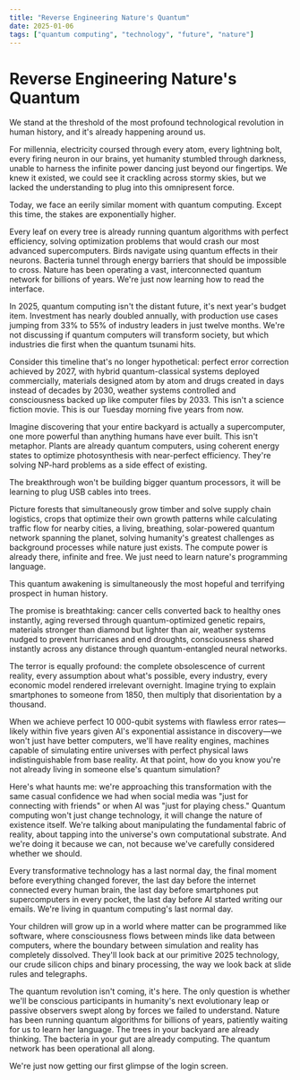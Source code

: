 ```yaml
---
title: "Reverse Engineering Nature's Quantum"
date: 2025-01-06
tags: ["quantum computing", "technology", "future", "nature"]
---
```


# Reverse Engineering Nature's Quantum

We stand at the threshold of the most profound technological revolution in human history, and it's already happening around us.

For millennia, electricity coursed through every atom, every lightning bolt, every firing neuron in our brains, yet humanity stumbled through darkness, unable to harness the infinite power dancing just beyond our fingertips. We knew it existed, we could see it crackling across stormy skies, but we lacked the understanding to plug into this omnipresent force.

Today, we face an eerily similar moment with quantum computing. Except this time, the stakes are exponentially higher.

Every leaf on every tree is already running quantum algorithms with perfect efficiency, solving optimization problems that would crash our most advanced supercomputers. Birds navigate using quantum effects in their neurons. Bacteria tunnel through energy barriers that should be impossible to cross. Nature has been operating a vast, interconnected quantum network for billions of years. We're just now learning how to read the interface.

In 2025, quantum computing isn't the distant future, it's next year's budget item. Investment has nearly doubled annually, with production use cases jumping from 33% to 55% of industry leaders in just twelve months. We're not discussing if quantum computers will transform society, but which industries die first when the quantum tsunami hits.

Consider this timeline that's no longer hypothetical: perfect error correction achieved by 2027, with hybrid quantum-classical systems deployed commercially, materials designed atom by atom and drugs created in days instead of decades by 2030, weather systems controlled and consciousness backed up like computer files by 2033. This isn't a science fiction movie. This is our Tuesday morning five years from now.

Imagine discovering that your entire backyard is actually a supercomputer, one more powerful than anything humans have ever built. This isn't metaphor. Plants are already quantum computers, using coherent energy states to optimize photosynthesis with near-perfect efficiency. They're solving NP-hard problems as a side effect of existing.

The breakthrough won't be building bigger quantum processors, it will be learning to plug USB cables into trees.

Picture forests that simultaneously grow timber and solve supply chain logistics, crops that optimize their own growth patterns while calculating traffic flow for nearby cities, a living, breathing, solar-powered quantum network spanning the planet, solving humanity's greatest challenges as background processes while nature just exists. The compute power is already there, infinite and free. We just need to learn nature's programming language.

This quantum awakening is simultaneously the most hopeful and terrifying prospect in human history.

The promise is breathtaking: cancer cells converted back to healthy ones instantly, aging reversed through quantum-optimized genetic repairs, materials stronger than diamond but lighter than air, weather systems nudged to prevent hurricanes and end droughts, consciousness shared instantly across any distance through quantum-entangled neural networks.

The terror is equally profound: the complete obsolescence of current reality, every assumption about what's possible, every industry, every economic model rendered irrelevant overnight. Imagine trying to explain smartphones to someone from 1850, then multiply that disorientation by a thousand.

When we achieve perfect 10 000-qubit systems with flawless error rates—likely within five years given AI's exponential assistance in discovery—we won't just have better computers, we'll have reality engines, machines capable of simulating entire universes with perfect physical laws indistinguishable from base reality. At that point, how do you know you're not already living in someone else's quantum simulation?

Here's what haunts me: we're approaching this transformation with the same casual confidence we had when social media was "just for connecting with friends" or when AI was "just for playing chess." Quantum computing won't just change technology, it will change the nature of existence itself. We're talking about manipulating the fundamental fabric of reality, about tapping into the universe's own computational substrate. And we're doing it because we can, not because we've carefully considered whether we should.

Every transformative technology has a last normal day, the final moment before everything changed forever, the last day before the internet connected every human brain, the last day before smartphones put supercomputers in every pocket, the last day before AI started writing our emails. We're living in quantum computing's last normal day.

Your children will grow up in a world where matter can be programmed like software, where consciousness flows between minds like data between computers, where the boundary between simulation and reality has completely dissolved. They'll look back at our primitive 2025 technology, our crude silicon chips and binary processing, the way we look back at slide rules and telegraphs.

The quantum revolution isn't coming, it's here. The only question is whether we'll be conscious participants in humanity's next evolutionary leap or passive observers swept along by forces we failed to understand. Nature has been running quantum algorithms for billions of years, patiently waiting for us to learn her language. The trees in your backyard are already thinking. The bacteria in your gut are already computing. The quantum network has been operational all along.

We're just now getting our first glimpse of the login screen.